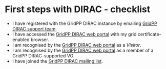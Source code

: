 # First steps with DIRAC - checklist

* I have registered with the GridPP DIRAC instance by emailing <a href="mailto:lcg-site-admin@imperial.ac.uk" target="_blank">GridPP DIRAC support team</a>.
* I have accessed the <a href="https://dirac.gridpp.ac.uk" target="_blank">GridPP DIRAC web portal</a> with my grid certificate-enabled browser.
* I am recognised by the <a href="https://dirac.gridpp.ac.uk" target="_blank">GridPP DIRAC web portal</a> as a _Visitor_.
* I am recognised by the <a href="https://dirac.gridpp.ac.uk" target="_blank">GridPP DIRAC web portal</a> as a member of a GridPP DIRAC-supported VO.
* I have joined the <a href="https://mailman.ic.ac.uk/mailman/listinfo/gridpp-dirac-users" target="_blank">GridPP DIRAC mailing list</a>.
